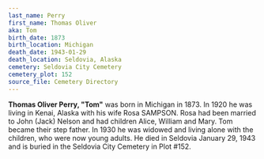 ```yaml
---
last_name: Perry
first_name: Thomas Oliver
aka: Tom
birth_date: 1873
birth_location: Michigan
death_date: 1943-01-29
death_location: Seldovia, Alaska
cemetery: Seldovia City Cemetery
cemetery_plot: 152
source_file: Cemetery Directory
---
```

**Thomas Oliver Perry, "Tom"** was born in Michigan in 1873.  In 1920 he was living in Kenai, Alaska with his wife Rosa SAMPSON. Rosa had been married to John (Jack) Nelson and had children Alice, William and Mary. Tom became their step father.  In 1930 he was widowed and living alone with the children, who were now young adults. He died in Seldovia January 29, 1943 and is buried in the Seldovia City Cemetery in Plot #152.  